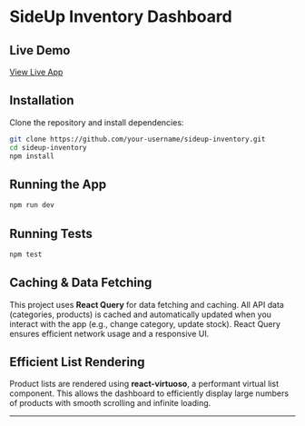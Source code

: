 # SideUp Inventory Dashboard

## Live Demo

[View Live App]()

## Installation

Clone the repository and install dependencies:

```bash
git clone https://github.com/your-username/sideup-inventory.git
cd sideup-inventory
npm install
```

## Running the App

```bash
npm run dev
```

## Running Tests

```bash
npm test
```

## Caching & Data Fetching

This project uses **React Query** for data fetching and caching. All API data (categories, products) is cached and automatically updated when you interact with the app (e.g., change category, update stock). React Query ensures efficient network usage and a responsive UI.

## Efficient List Rendering

Product lists are rendered using **react-virtuoso**, a performant virtual list component. This allows the dashboard to efficiently display large numbers of products with smooth scrolling and infinite loading.

---
